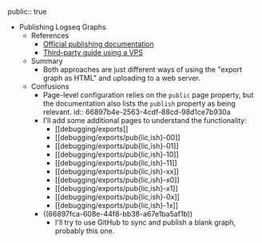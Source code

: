 public:: true

- Publishing Logseq Graphs
	- References
		- [Official publishing documentation](https://docs.logseq.com/#/page/publishing)
		- [Third-party guide using a VPS](https://discuss.logseq.com/t/how-to-publish-your-logseq-as-selfhosted-site/16412)
	- Summary
		- Both approaches are just different ways of using the "export graph as HTML" and uploading to a web server.
	- Confusions
		- Page-level configuration relies on the `public` page property, but the documentation also lists the `publish` property as being relevant.
		  id:: 66897b4e-2563-4cdf-88cd-98d1ce7b930a
		- I'll add some additional pages to understand the functionality:
			- [[debugging/exports]]
			- [[debugging/exports/pub{lic,ish}-00]]
			- [[debugging/exports/pub{lic,ish}-01]]
			- [[debugging/exports/pub{lic,ish}-10]]
			- [[debugging/exports/pub{lic,ish}-11]]
			- [[debugging/exports/pub{lic,ish}-xx]]
			- [[debugging/exports/pub{lic,ish}-x0]]
			- [[debugging/exports/pub{lic,ish}-x1]]
			- [[debugging/exports/pub{lic,ish}-0x]]
			- [[debugging/exports/pub{lic,ish}-1x]]
		- ((66897fca-608e-44f8-bb38-a67e1ba5af1b))
			- I'll try to use GitHub to sync and publish a blank graph, probably this one.